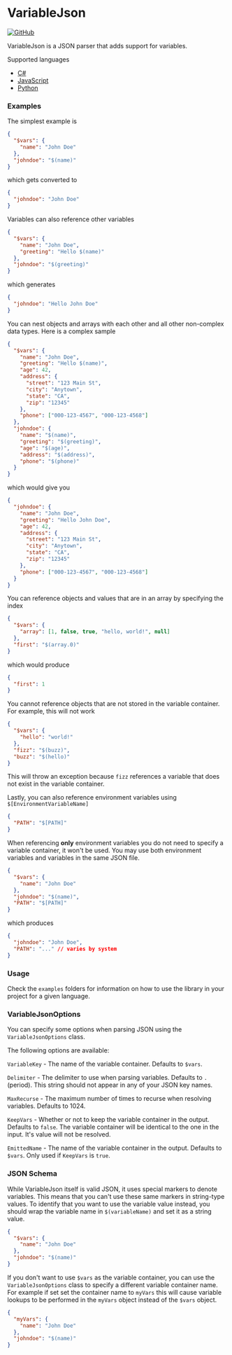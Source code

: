 # VariableJson

[![GitHub](https://img.shields.io/github/license/variablejson/variablejson)](https://github.com/variablejson/variablejson/blob/main/LICENSE)

VariableJson is a JSON parser that adds support for variables.

Supported languages
 - [C#](https://github.com/variablejson/variablejson-csharp)
 - [JavaScript](https://github.com/variablejson/variablejson-js)
 - [Python](https://github.com/variablejson/variablejson-python)

### Examples

The simplest example is

```json
{
  "$vars": {
    "name": "John Doe"
  },
  "johndoe": "$(name)"
}
```

which gets converted to

```json
{
  "johndoe": "John Doe"
}
```

Variables can also reference other variables

```json
{
  "$vars": {
    "name": "John Doe",
    "greeting": "Hello $(name)"
  },
  "johndoe": "$(greeting)"
}
```

which generates

```json
{
  "johndoe": "Hello John Doe"
}
```

You can nest objects and arrays with each other and all other non-complex data types. Here is a complex sample

```json
{
  "$vars": {
    "name": "John Doe",
    "greeting": "Hello $(name)",
    "age": 42,
    "address": {
      "street": "123 Main St",
      "city": "Anytown",
      "state": "CA",
      "zip": "12345"
    },
    "phone": ["000-123-4567", "000-123-4568"]
  },
  "johndoe": {
    "name": "$(name)",
    "greeting": "$(greeting)",
    "age": "$(age)",
    "address": "$(address)",
    "phone": "$(phone)"
  }
}
```

which would give you

```json
{
  "johndoe": {
    "name": "John Doe",
    "greeting": "Hello John Doe",
    "age": 42,
    "address": {
      "street": "123 Main St",
      "city": "Anytown",
      "state": "CA",
      "zip": "12345"
    },
    "phone": ["000-123-4567", "000-123-4568"]
  }
}
```

You can reference objects and values that are in an array by specifying the index

```json
{
  "$vars": {
    "array": [1, false, true, "hello, world!", null]
  },
  "first": "$(array.0)"
}
```

which would produce

```json
{
  "first": 1
}
```

You cannot reference objects that are not stored in the variable container. For example, this will not work

```json
{
  "$vars": {
    "hello": "world!"
  },
  "fizz": "$(buzz)",
  "buzz": "$(hello)"
}
```

This will throw an exception because `fizz` references a variable that does not exist in the variable container.

Lastly, you can also reference environment variables using `$[EnvironmentVariableName]`

```json
{
  "PATH": "$[PATH]"
}
```

When referencing **only** environment variables you do not need to specify a variable container, it won't be used. You may use both environment variables and variables in the same JSON file.

```json
{
  "$vars": {
    "name": "John Doe"
  },
  "johndoe": "$(name)",
  "PATH": "$[PATH]"
}
```

which produces

```json
{
  "johndoe": "John Doe",
  "PATH": "..." // varies by system
}
```

### Usage

Check the `examples` folders for information on how to use the library in your project for a given language.

### VariableJsonOptions

You can specify some options when parsing JSON using the `VariableJsonOptions` class.

The following options are available:

`VariableKey` - The name of the variable container. Defaults to `$vars`.

`Delimiter` - The delimiter to use when parsing variables. Defaults to `.` (period). This string should not appear in any of your JSON key names.

`MaxRecurse` - The maximum number of times to recurse when resolving variables. Defaults to 1024.

`KeepVars` - Whether or not to keep the variable container in the output. Defaults to `false`. The variable container will be identical to the one in the input. It's value will not be resolved.

`EmittedName` - The name of the variable container in the output. Defaults to `$vars`. Only used if `KeepVars` is `true`.

### JSON Schema

While VariableJson itself is valid JSON, it uses special markers to denote variables. This means that you can't use these same markers in string-type values. To identify that you want to use the variable value instead, you should wrap the variable name in `$(variableName)` and set it as a string value.

```json
{
  "$vars": {
    "name": "John Doe"
  },
  "johndoe": "$(name)"
}
```

If you don't want to use `$vars` as the variable container, you can use the `VariableJsonOptions` class to specify a different variable container name. For example if set set the container name to `myVars` this will cause variable lookups to be performed in the `myVars` object instead of the `$vars` object.

```json
{
  "myVars": {
    "name": "John Doe"
  },
  "johndoe": "$(name)"
}
```
